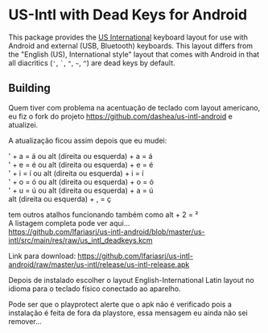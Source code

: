 # US-Intl with Dead Keys for Android

This package provides the [US International](https://en.wikipedia.org/wiki/QWERTY#US-International) keyboard layout for use with Android and external (USB, Bluetooth) keyboards.
This layout differs from the "English (US), International style" layout that comes with Android in that all diacritics (`'`, `` ` ``, `"`, `~`, `^`) are dead keys by default.

## Building

Quem tiver com problema na acentuação de teclado com layout americano, eu fiz o fork do projeto https://github.com/dashea/us-intl-android e atualizei.

A atualização ficou assim depois que eu mudei:

' + a = á ou alt (direita ou esquerda) + a = á <br>
' + e = é ou alt (direita ou esquerda) + e = é <br>
' + i = í ou alt (direita ou esquerda) + i = í <br>
' + o = ó ou alt (direita ou esquerda) + o = ó <br>
' + u = ú ou alt (direita ou esquerda) + a = ú <br>
alt (direita ou esquerda) + , = ç <br>

tem outros atalhos funcionando também como alt + 2 = ² <br>
A listagem completa pode ver aqui... <br>
https://github.com/lfariasrj/us-intl-android/blob/master/us-intl/src/main/res/raw/us_intl_deadkeys.kcm

Link para download: https://github.com/lfariasrj/us-intl-android/raw/master/us-intl/release/us-intl-release.apk

Depois de instalado escolher o layout </b>English-International Latin layout</b> no idioma para o teclado físico conectado ao aparelho.

Pode ser que o playprotect alerte que o apk não é verificado pois a instalação é feita de fora da playstore, essa mensagem eu ainda não sei remover...

  
